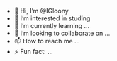 - 👋 Hi, I’m @IGloony
- 👀 I’m interested in studing
- 🌱 I’m currently learning ...
- 💞️ I’m looking to collaborate on ...
- 📫 How to reach me ...
- ⚡ Fun fact: ...

<!---
IGloony/IGloony is a ✨ special ✨ repository because its `README.md` (this file) appears on your GitHub profile.
You can click the Preview link to take a look at your changes.
---
